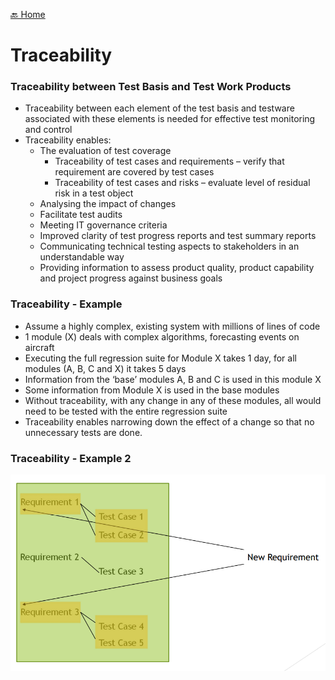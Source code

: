[🔙 Home](../home.md)

# Traceability
### Traceability between Test Basis and Test Work Products
* Traceability between each element of the test basis and testware associated with these elements is needed for effective test monitoring and control
* Traceability enables:
  * The evaluation of test coverage
    * Traceability of test cases and requirements – verify that requirement are covered by test cases
    * Traceability of test cases and risks – evaluate level of residual risk in a test object
  * Analysing the impact of changes
  * Facilitate test audits
  * Meeting IT governance criteria
  * Improved clarity of test progress reports and test summary reports
  * Communicating technical testing aspects to stakeholders in an understandable way
  * Providing information to assess product quality, product capability and project progress against business goals

### Traceability - Example
* Assume a highly complex, existing system with millions of lines of code
* 1 module (X) deals with complex algorithms, forecasting events on aircraft
* Executing the full regression suite for Module X takes 1 day, for all modules (A, B, C and X) it takes 5 days
* Information from the ‘base’ modules A, B and C is used in this module X
* Some information from Module X is used in the base modules
* Without traceability, with any change in any of these modules, all would need to be tested with the entire regression suite
* Traceability enables narrowing down the effect of a change so that no unnecessary tests are done.

### Traceability - Example 2 
![image9.png](assets/image9.png)